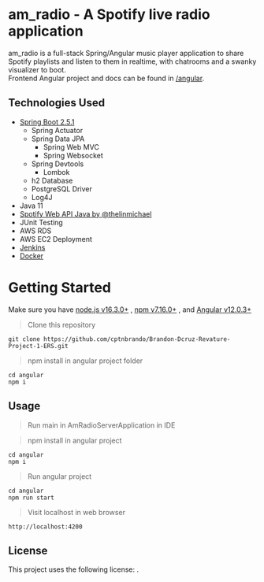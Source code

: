 # am_radio - A Spotify live radio application

am_radio is a full-stack Spring/Angular music player application to share Spotify playlists and listen to them in realtime, with chatrooms and a swanky visualizer to boot.<br>
Frontend Angular project and docs can be found in [/angular](https://github.com/cptnbrando/am_radio/tree/main/angular).

## Technologies Used

- [Spring Boot 2.5.1](https://start.spring.io/)
  - Spring Actuator
  - Spring Data JPA
	- Spring Web MVC
	- Spring Websocket
  - Spring Devtools
	- Lombok
  - h2 Database
  - PostgreSQL Driver
  - Log4J
- Java 11
- [Spotify Web API Java by @thelinmichael](https://github.com/thelinmichael/spotify-web-api-java)
- JUnit Testing
- AWS RDS
- AWS EC2 Deployment
- [Jenkins](https://www.jenkins.io/)
- [Docker](https://www.docker.com/)

# Getting Started

Make sure you have [node.js v16.3.0+](https://nodejs.org/en/download/) , [npm v7.16.0+](https://nodejs.org/en/download/) , and [Angular v12.0.3+](https://angular.io/guide/setup-local) 

> Clone this repository
```
git clone https://github.com/cptnbrando/Brandon-Dcruz-Revature-Project-1-ERS.git
```

> npm install in angular project folder
```
cd angular
npm i
```

## **Usage**

> Run main in AmRadioServerApplication in IDE

> npm install in angular project
```
cd angular
npm i
```

> Run angular project
```
cd angular
npm run start
```

> Visit localhost in web browser
```
http://localhost:4200
```

## **License**

This project uses the following license: [<The MIT License>](https://www.mit.edu/~amini/LICENSE.md).
